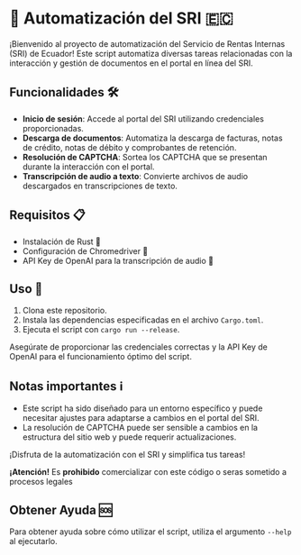 # 🤖 Automatización del SRI 🇪🇨

¡Bienvenido al proyecto de automatización del Servicio de Rentas Internas (SRI) de Ecuador! Este script automatiza diversas tareas relacionadas con la interacción y gestión de documentos en el portal en línea del SRI.

## Funcionalidades 🛠️

- **Inicio de sesión**: Accede al portal del SRI utilizando credenciales proporcionadas.
- **Descarga de documentos**: Automatiza la descarga de facturas, notas de crédito, notas de débito y comprobantes de retención.
- **Resolución de CAPTCHA**: Sortea los CAPTCHA que se presentan durante la interacción con el portal.
- **Transcripción de audio a texto**: Convierte archivos de audio descargados en transcripciones de texto.

## Requisitos 📋

- Instalación de Rust 🦀
- Configuración de Chromedriver 🚗
- API Key de OpenAI para la transcripción de audio 🔑

## Uso 🚀

1. Clona este repositorio.
2. Instala las dependencias especificadas en el archivo `Cargo.toml`.
3. Ejecuta el script con `cargo run --release`.

Asegúrate de proporcionar las credenciales correctas y la API Key de OpenAI para el funcionamiento óptimo del script.

## Notas importantes ℹ️

- Este script ha sido diseñado para un entorno específico y puede necesitar ajustes para adaptarse a cambios en el portal del SRI.
- La resolución de CAPTCHA puede ser sensible a cambios en la estructura del sitio web y puede requerir actualizaciones.

¡Disfruta de la automatización con el SRI y simplifica tus tareas!

**¡Atención!** Es **prohibido** comercializar con este código o seras sometido a procesos legales

## Obtener Ayuda 🆘

Para obtener ayuda sobre cómo utilizar el script, utiliza el argumento `--help` al ejecutarlo.


